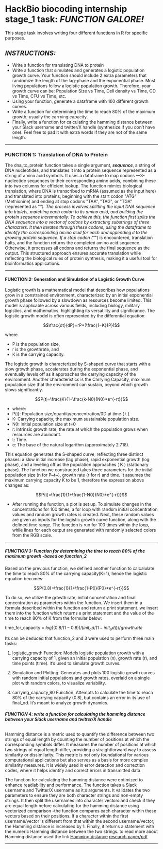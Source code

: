 # **HackBio biocoding internship stage_1 task:** ***FUNCTION GALORE!***

This stage task involves writing four different functions in R for specific purposes. 

## ***INSTRUCTIONS:***   

- Write a function for translating DNA to protein
- Write a function that simulates and generates a logistic population growth curve. Your function should include 2 extra parameters that randomize the length of the lag-phase and the exponential phase.  Most living populations follow a logistic population growth. Therefore, your growth curve can be: Population Size vs Time, Cell density vs Time, OD vs Time, CFU vs Time, etc.
- Using your function, generate a dataframe with 100 different growth curves.
- Write a function for determining the time to reach 80% of the maximum growth; usually the carrying capacity.
- Finally, write a function for calculating the hamming distance between your Slack username and twitter/X handle (synthesize if you don’t have one). Feel free to pad it with extra words if they are not of the same length.  
---

### **FUNCTION 1: Translation of DNA to Protein**
The dna_to_protein function takes a single argument, ***sequence***, a string of DNA nucleotides, and translates it into a protein sequence represented as a string of amino acid symbols. It uses a dataframe to map codons —3-nucleotide sequences to their corresponding amino acids, combining these into two columns for efficient lookup. The function mimics biological translation, where DNA is transcribed to mRNA (assumed as the input here) and translated into proteins, beginning with the start codon "ATG" (Methionine) and ending at stop codons "TAA", "TAG", or "TGA" (represented as "*"). The process involves splitting the input DNA sequence into triplets, matching each codon to its amino acid, and building the protein sequence incrementally.
To achieve this, the function first splits the DNA sequence into a vector of codons by extracting substrings of three characters. It then iterates through these codons, using the dataframe to identify the corresponding amino acid for each and appending it to the growing protein sequence. If a stop codon ("*") is encountered, translation halts, and the function returns the completed amino acid sequence. Otherwise, it processes all codons and returns the final sequence as the output. This structured approach ensures accurate translation while reflecting the biological rules of protein synthesis, making it a useful tool for bioinformatics applications.

---
#### **FUNCTION 2: Generation and Simulation of a Logistic Growth Curve**
Logistic growth is a mathematical model that describes how populations grow in a constrained environment, characterized by an initial exponential growth phase followed by a slowdown as resources become limited. This model is applicable across various fields, including biology, military logistics, and mathematics, highlighting its versatility and significance. The logistic growth model is often represented by the differential equation:

$$\frac{dt}{dP}=rP*(\frac{1−K}{P})$$ 

where 
- P is the population size,
- r is the growthrate, and
- K is the carrying capacity.
  
The logistic growth is characterized by S-shaped curve that starts with a slow growth phase, accelerates during the exponential phase, and eventually levels off as it approaches the carrying capacity of the environment. Another characteristics is the Carrying Capacity, maximum population size that the environment can sustain, beyond which growth slows significantly.

$$P(t)=\frac{K}{1+\frac{k-N0}{N0}*e^{-rt}}$$

- where:
- P(t): Population size/quantity/concentration/0D at time ( t ).
- K: Carrying capacity, the maximum sustainable population size.
- N0: Initial population size at t=0
 - r: Intrinsic growth rate, the rate at which the population grows when resources are abundant.
 - t: Time.
 - e: The base of the natural logarithm (approximately 2.718).
   
This equation generates the S-shaped curve, reflecting three distinct phases: a slow initial increase (lag phase), rapid exponential growth (log phase), and a leveling off as the population approaches ( K ) (stationary phase). The function we constructed takes three parameters for the initial population size (n for P~t~), growth rate (r for r) and time. It assumes the maximum carrying capacity K to be 1, therefore the expression above changes as:


$$P(t)=\frac{1}{1+\frac{1-N0}{N0}*e^{-rt}}$$


- After running the function, a plot is set up. To simulate changes in the concentrations for 100 times, a for loop with random initial concentration values and random growth rates is created. Next, these random values are given as inputs for the logistic growth curve function, along with the defined time range. The function is run for 100 times within the loop, while lines for each output are generated with randomly selected colors from the RGB scale.

---

##### **FUNCTION 3: Function for determining the time to reach 80% of the maximum growth -based on function_2**

Based on the previous function, we defined another function to calcalulate the time to reach 80% of the carrying capacity(K=1), hence the logistic equation becomes:

$$P(0.8)=\frac{1}{1+\frac{1-P0}{P0}*e^{-rt}}$$

To do so, we utilize the growth rate, initial concentration and final concentration as parameters within the function. We insert them in a formula described within the function and return a print statement. we insert them into the function which returns a print statement and the value of the time to reach 80% of K from the formular below:

time_for_capacity = $log((0.8 / (1 - 0.8)) / (init_od / (1 - init_od))) / growth_rate$

Its can be deduced that function_2 and 3 were used to perform three main tasks:

1. logistic_growth Function: Models logistic population growth with a carrying capacity of 1, given an initial population (n), growth rate (r), and time points (time). It’s used to simulate growth curves.

2. Simulation and Plotting: Generates and plots 100 logistic growth curves with random initial populations and growth rates, overlaid on a single plot with random colors, to visualize variability.

3. carrying_capacity_80 Function: Attempts to calculate the time to reach 80% of the carrying capacity (0.8), but contains an error in its use of final_od. It’s meant to analyze growth dynamics.


######  **FUNCTION 4: write a function for calculating the hamming distance between your Slack username and twitter/X handle**

Hamming distance is a metric used to quantify the difference between two strings of equal length by counting the number of positions at which the corresponding symbols differ.  It measures the number of positions at which two strings of equal length differ, providing a straightforward way to assess similarity or dissimilarity. This metric is not only foundational for various computational applications but also serves as a basis for more complex similarity measures. It is widely used in error detection and correction codes, where it helps identify and correct errors in transmitted data. 

The function for calculating the hamming distance were optimized to enhance readiability and performance. The function takes a Slack username and Twitter/X username as it;s arguments. It validates the two parameters to ensure they are both character strings and non-empty strings. It then split the usernames into character vectors and check if they are equal length before calculating for the hamming distance using vectorized comparison -the function compares each character within these vectors based on their positions. If a character within the first username/vector is different from that within the second username/vector, the Hamming distance is increased by 1. Finally, it returns a statement with the numeric Hamming distance between the two strings. to read more about Hamming distance used the link [Hamming distance](https://en.wikipedia.org/wiki/Hamming_distance) [research paper/pdf](https://scispace.com/papers/measures-of-string-similarities-based-on-the-hamming-sw2upqnw9iyr)

---






